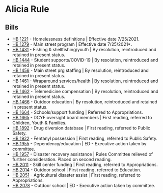 # Alicia Rule
## Bills
* [HB 1221](/bill/2021-22/hb/1221/) - Homelessness definitions | Effective date 7/25/2021.
* [HB 1279](/bill/2021-22/hb/1279/) - Main street program | Effective date 7/25/2021*.
* [HB 1431](/bill/2021-22/hb/1431/) - Fishing & shellfishing/youth | By resolution, reintroduced and retained in present status.
* [HB 1444](/bill/2021-22/hb/1444/) - Student supports/COVID-19 | By resolution, reintroduced and retained in present status.
* [HB 1456](/bill/2021-22/hb/1456/) - Main street prg staffing | By resolution, reintroduced and retained in present status.
* [HB 1461](/bill/2021-22/hb/1461/) - Wraparound services/health | By resolution, reintroduced and retained in present status.
* [HB 1462](/bill/2021-22/hb/1462/) - Telemedicine compensation | By resolution, reintroduced and retained in present status.
* [HB 1466](/bill/2021-22/hb/1466/) - Outdoor education | By resolution, reintroduced and retained in present status.
* [HB 1664](/bill/2021-22/hb/1664/) - Schools/support funding | Referred to Appropriations.
* [HB 1665](/bill/2021-22/hb/1665/) - DCYF oversight board members | First reading, referred to Children, Youth & Families.
* [HB 1892](/bill/2021-22/hb/1892/) - Drug diversion database | First reading, referred to Public Safety.
* [HB 1922](/bill/2021-22/hb/1922/) - Fentanyl possession | First reading, referred to Public Safety.
* [HB 1955](/bill/2021-22/hb/1955/) - Dependency/education | ED - Executive action taken by committee.
* [HB 1957](/bill/2021-22/hb/1957/) - Disaster recovery assistance | Rules Committee relieved of further consideration.  Placed on second reading.
* [HB 2011](/bill/2021-22/hb/2011/) - Skill center funding | First reading, referred to Appropriations.
* [HB 2014](/bill/2021-22/hb/2014/) - Outdoor school | First reading, referred to Education.
* [HB 2051](/bill/2021-22/hb/2051/) - Agricultural disaster assist | First reading, referred to Appropriations.
* [HB 2078](/bill/2021-22/hb/2078/) - Outdoor school | ED - Executive action taken by committee.
